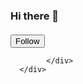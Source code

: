 ### Hi there 👋

<!--
**lisa9812/lisa9812** is a ✨ _special_ ✨ repository because its `README.md` (this file) appears on your GitHub profile.

Here are some ideas to get you started:

- 🔭 I’m currently working on ...
- 🌱 I’m currently learning ...
- 👯 I’m looking to collaborate on ...
- 🤔 I’m looking for help with ...
- 💬 Ask me about ...
- 📫 How to reach me: ...
- 😄 Pronouns: ...
- ⚡ Fun fact: ...
-->



<div class="flex-order-1 flex-md-order-none">
      <div class="d-flex flex-lg-row flex-md-column">
            <div class="flex-1 mb-0 mb-md-3">
              <div class="js-user-profile-follow-button pb-1 mb-n1 is-placeholder" style="visibility: hidden; display: block; height: 4px;"></div><div class="js-sticky js-user-profile-follow-button pb-1 mb-n1 is-stuck" data-original-top="471px" style="position: fixed; top: 471px !important; left: 24px; width: 218.25px; margin-top: 0px;"></div>
              
  <span class="user-following-container js-form-toggle-container">
    <!-- '"` --><!-- </textarea></xmp> --><form class="js-form-toggle-target" action="/users/follow?target=guofei9987" accept-charset="UTF-8" method="post"><input type="hidden" name="authenticity_token" value="0rgyo8CXZ6ngA9DF0tFG4fZg+jEDUtqzInA8Kk+H3JFhgJ9d98w3BOrmYB5Y3PUXZbsJKClvnljF2mFPi7BINw==">
      <input type="submit" name="commit" value="Follow" class="btn btn-block" title="Follow guofei9987" aria-label="Follow this person" data-hydro-click="{&quot;event_type&quot;:&quot;user_profile.click&quot;,&quot;payload&quot;:{&quot;profile_user_id&quot;:19920283,&quot;target&quot;:&quot;FOLLOW_BUTTON&quot;,&quot;user_id&quot;:28215806,&quot;originating_url&quot;:&quot;https://github.com/guofei9987&quot;}}" data-hydro-click-hmac="19ebe9b76f1372f84cd8f1386acea41917e53bf78b5862b5468dd36ca2ad2c2a" data-disable-with="Follow">
</form>
    <!-- '"` --><!-- </textarea></xmp> --><form class="js-form-toggle-target" hidden="hidden" action="/users/unfollow?target=guofei9987" accept-charset="UTF-8" method="post"><input type="hidden" name="authenticity_token" value="rhBjbIvjejalfn2S4SpxtDtsQ8h+AijRqNsgTVJcyRhrO+TzA1s06q8q3Q5Gl5Xo8/azcUF2yA1uJHQmyn2P+g==">
      <input type="submit" name="commit" value="Unfollow" class="btn btn-block" title="Unfollow guofei9987" aria-label="Unfollow this person" data-disable-with="Unfollow">
</form>  </span>

            </div>
      </div>

  </div>
